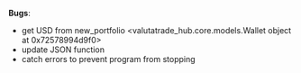 **Bugs**:
* get USD from new_portfolio <valutatrade_hub.core.models.Wallet object at 0x72578994d9f0>
* update JSON function
* catch errors to prevent program from stopping